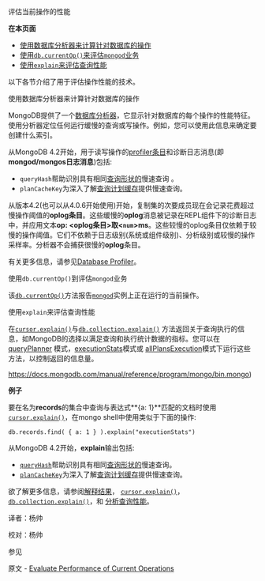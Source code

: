  评估当前操作的性能

**在本页面**

- [使用数据库分析器来计算针对数据库的操作](操作)
- [使用`db.currentOp()`来评估`mongod`业务](业务)
- [使用`explain`来评估查询性能](性能)

以下各节介绍了用于评估操作性能的技术。

 <span id="操作">使用数据库分析器来计算针对数据库的操作</span>

MongoDB提供了一个[数据库分析器](https://docs.mongodb.com/manual/tutorial/manage-the-database-profiler/)，它显示针对数据库的每个操作的性能特征。使用分析器定位任何运行缓慢的查询或写操作。例如，您可以使用此信息来确定要创建什么索引。

从MongoDB 4.2开始，用于读写操作的[profiler条目](https://docs.mongodb.com/manual/tutorial/manage-the-database-profiler/)和诊断日志消息(即**mongod/mongos日志消息**)包括:

- `queryHash`帮助识别具有相同[查询形状的](https://docs.mongodb.com/manual/reference/glossary/term-query-shape)慢速查询 。
- `planCacheKey`为深入了解[查询计划缓存](https://docs.mongodb.com/manual/core/query-plans/)提供慢速查询。

从版本4.2(也可以从4.0.6开始使用)开始，复制集的次要成员现在会记录花费超过慢操作阈值的**oplog条目**。这些缓慢的**oplog**消息被记录在REPL组件下的诊断日志中，并应用文本**op: <oplog条目>取<`num`>ms**。这些较慢的oplog条目仅依赖于较慢的操作阈值。它们不依赖于日志级别(系统或组件级别)、分析级别或较慢的操作采样率。分析器不会捕获很慢的**oplog**条目。

有关更多信息，请参见[Database Profiler](https://docs.mongodb.com/manual/tutorial/manage-the-database-profiler/)。

 <span id="业务">使用`db.currentOp()`到评估`mongod`业务</span>

该[`db.currentOp()`](https://docs.mongodb.com/manual/reference/method/db.currentOp/db.currentOp)方法报告[`mongod`](https://docs.mongodb.com/manual/reference/program/mongod/bin.mongod)实例上正在运行的当前操作。

 <span id="性能">使用`explain`来评估查询性能</span>

在[`cursor.explain()`](https://docs.mongodb.com/manual/reference/method/cursor.explain/cursor.explain)与[`db.collection.explain()`](https://docs.mongodb.com/manual/reference/method/db.collection.explain/db.collection.explain) 方法返回关于查询执行的信息，如MongoDB的选择以满足查询和执行统计数据的指标。您可以在[queryPlanner](https://docs.mongodb.com/manual/reference/method/db.collection.explain/explain-method-queryplanner) 模式，[executionStats](https://docs.mongodb.com/manual/reference/method/db.collection.explain/explain-method-executionstats)模式或 [allPlansExecution](https://docs.mongodb.com/manual/reference/method/db.collection.explain/explain-method-allplansexecution)模式下运行这些方法，以控制返回的信息量。

https://docs.mongodb.com/manual/reference/program/mongo/bin.mongo)

**例子**

要在名为**records**的集合中查询与表达式**{a: 1}**匹配的文档时使用[`cursor.explain()`](https://docs.mongodb.com/manual/reference/method/cursor.explain/cursor.explain)，在mongo shell中使用类似于下面的操作:

```shell
db.records.find( { a: 1 } ).explain("executionStats")
```

从MongoDB 4.2开始，**explain**输出包括:

- [`queryHash`](https://docs.mongodb.com/manual/reference/explain-results/explain.queryPlanner.queryHash)帮助识别具有相同[查询形状的](https://docs.mongodb.com/manual/reference/glossary/term-query-shape)慢速查询。
- [`planCacheKey`](https://docs.mongodb.com/manual/reference/explain-results/explain.queryPlanner.planCacheKey)为深入了解[查询计划缓存](https://docs.mongodb.com/manual/core/query-plans/)提供慢速查询。

欲了解更多信息，请参阅[解释结果](https://docs.mongodb.com/manual/reference/explain-results/)， [`cursor.explain()`](https://docs.mongodb.com/manual/reference/method/cursor.explain/cursor.explain)，[`db.collection.explain()`](https://docs.mongodb.com/manual/reference/method/db.collection.explain/db.collection.explain)，和 [分析查询性能](https://docs.mongodb.com/manual/tutorial/analyze-query-plan/)。



译者：杨帅

校对：杨帅

 参见

原文 - [Evaluate Performance of Current Operations]( https://docs.mongodb.com/manual/tutorial/evaluate-operation-performance/ )

